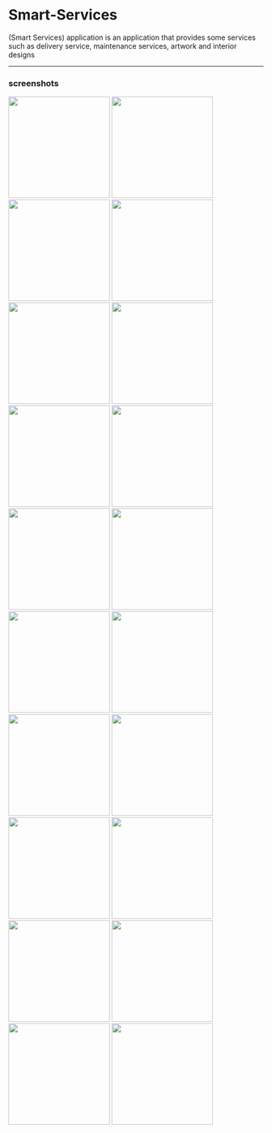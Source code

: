 # Smart-Services
(Smart Services) application is an application that provides some services such as delivery service, maintenance services, artwork and interior designs

----
### screenshots

<img src="https://github.com/WafikSleim/Smart-Services/blob/main/Screenshot_20230517-022841.jpg" width="200"/>
<img src="https://github.com/WafikSleim/Smart-Services/blob/main/Screenshot_20230517-022853.jpg" width="200"/>
<img src="https://github.com/WafikSleim/Smart-Services/blob/main/Screenshot_20230517-022900.jpg" width="200"/>
<img src="https://github.com/WafikSleim/Smart-Services/blob/main/Screenshot_20230517-022908.jpg" width="200"/>
<img src="https://github.com/WafikSleim/Smart-Services/blob/main/Screenshot_20230517-023218.jpg" width="200"/>
<img src="https://github.com/WafikSleim/Smart-Services/blob/main/Screenshot_20230517-023235.jpg" width="200"/>
<img src="https://github.com/WafikSleim/Smart-Services/blob/main/Screenshot_20230517-023245.jpg" width="200"/>
<img src="https://github.com/WafikSleim/Smart-Services/blob/main/Screenshot_20230517-023259.jpg" width="200"/>
<img src="https://github.com/WafikSleim/Smart-Services/blob/main/Screenshot_20230517-023331.jpg" width="200"/>
<img src="https://github.com/WafikSleim/Smart-Services/blob/main/Screenshot_20230517-023350.jpg" width="200"/>
<img src="https://github.com/WafikSleim/Smart-Services/blob/main/Screenshot_20230517-023358.jpg" width="200"/>
<img src="https://github.com/WafikSleim/Smart-Services/blob/main/Screenshot_20230517-023405.jpg" width="200"/>
<img src="https://github.com/WafikSleim/Smart-Services/blob/main/Screenshot_20230517-023425.jpg" width="200"/>
<img src="https://github.com/WafikSleim/Smart-Services/blob/main/Screenshot_20230517-023453.jpg" width="200"/>
<img src="https://github.com/WafikSleim/Smart-Services/blob/main/Screenshot_20230517-023505.jpg" width="200"/>
<img src="https://github.com/WafikSleim/Smart-Services/blob/main/Screenshot_20230517-023512.jpg" width="200"/>
<img src="https://github.com/WafikSleim/Smart-Services/blob/main/Screenshot_20230517-023529.jpg" width="200"/>
<img src="https://github.com/WafikSleim/Smart-Services/blob/main/Screenshot_20230517-023554.jpg" width="200"/>
<img src="https://github.com/WafikSleim/Smart-Services/blob/main/Screenshot_20230517-023644.jpg" width="200"/>
<img src="https://github.com/WafikSleim/Smart-Services/blob/main/Screenshot_20230517-023650.jpg" width="200"/>
